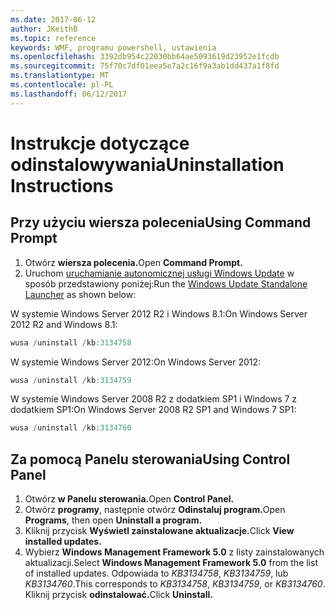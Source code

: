 ```yaml
---
ms.date: 2017-06-12
author: JKeithB
ms.topic: reference
keywords: WMF, programu powershell, ustawienia
ms.openlocfilehash: 3392db954c22030bb64ae5093619d23952e1fcdb
ms.sourcegitcommit: 75f70c7df01eea5e7a2c16f9a3ab1dd437a1f8fd
ms.translationtype: MT
ms.contentlocale: pl-PL
ms.lasthandoff: 06/12/2017
---
```

# <a name="uninstallation-instructions"></a><span data-ttu-id="d726b-102">Instrukcje dotyczące odinstalowywania</span><span class="sxs-lookup"><span data-stu-id="d726b-102">Uninstallation Instructions</span></span>

## <a name="using-command-prompt"></a><span data-ttu-id="d726b-103">Przy użyciu wiersza polecenia</span><span class="sxs-lookup"><span data-stu-id="d726b-103">Using Command Prompt</span></span>
1.  <span data-ttu-id="d726b-104">Otwórz **wiersza polecenia.**</span><span class="sxs-lookup"><span data-stu-id="d726b-104">Open **Command Prompt.**</span></span>
2.  <span data-ttu-id="d726b-105">Uruchom [uruchamianie autonomicznej usługi Windows Update](https://support.microsoft.com/en-us/kb/934307) w sposób przedstawiony poniżej:</span><span class="sxs-lookup"><span data-stu-id="d726b-105">Run the [Windows Update Standalone Launcher](https://support.microsoft.com/en-us/kb/934307) as shown below:</span></span>

<span data-ttu-id="d726b-106">W systemie Windows Server 2012 R2 i Windows 8.1:</span><span class="sxs-lookup"><span data-stu-id="d726b-106">On Windows Server 2012 R2 and Windows 8.1:</span></span>
```powershell
wusa /uninstall /kb:3134758
```
<span data-ttu-id="d726b-107">W systemie Windows Server 2012:</span><span class="sxs-lookup"><span data-stu-id="d726b-107">On Windows Server 2012:</span></span>
```powershell
wusa /uninstall /kb:3134759
```
<span data-ttu-id="d726b-108">W systemie Windows Server 2008 R2 z dodatkiem SP1 i Windows 7 z dodatkiem SP1:</span><span class="sxs-lookup"><span data-stu-id="d726b-108">On Windows Server 2008 R2 SP1 and Windows 7 SP1:</span></span>
```powershell
wusa /uninstall /kb:3134760
```

## <a name="using-control-panel"></a><span data-ttu-id="d726b-109">Za pomocą Panelu sterowania</span><span class="sxs-lookup"><span data-stu-id="d726b-109">Using Control Panel</span></span>
1.  <span data-ttu-id="d726b-110">Otwórz **w Panelu sterowania.**</span><span class="sxs-lookup"><span data-stu-id="d726b-110">Open **Control Panel.**</span></span>
2.  <span data-ttu-id="d726b-111">Otwórz **programy**, następnie otwórz **Odinstaluj program.**</span><span class="sxs-lookup"><span data-stu-id="d726b-111">Open **Programs**, then open **Uninstall a program.**</span></span>
3.  <span data-ttu-id="d726b-112">Kliknij przycisk **Wyświetl zainstalowane aktualizacje.**</span><span class="sxs-lookup"><span data-stu-id="d726b-112">Click **View installed updates.**</span></span>
4.  <span data-ttu-id="d726b-113">Wybierz **Windows Management Framework 5.0** z listy zainstalowanych aktualizacji.</span><span class="sxs-lookup"><span data-stu-id="d726b-113">Select **Windows Management Framework 5.0** from the list of installed updates.</span></span> <span data-ttu-id="d726b-114">Odpowiada to *KB3134758*, *KB3134759*, lub *KB3134760*.</span><span class="sxs-lookup"><span data-stu-id="d726b-114">This corresponds to *KB3134758*, *KB3134759*, or *KB3134760*.</span></span> <span data-ttu-id="d726b-115">Kliknij przycisk **odinstalować.**</span><span class="sxs-lookup"><span data-stu-id="d726b-115">Click **Uninstall.**</span></span>

